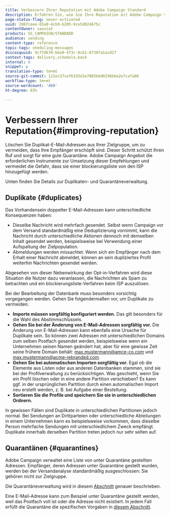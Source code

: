 ```yaml
---
title: Verbessern Ihrer Reputation mit Adobe Campaign Standard
description: Erfahren Sie, wie Sie Ihre Reputation mit Adobe Campaign Standard verbessern können, indem Sie doppelte E-Mail-Adressen und Quarantänen verwalten.
page-status-flag: never-activated
uuid: 286fceee-65a9-4cb9-b205-9ce5d024675c
contentOwner: sauviat
products: SG_CAMPAIGN/STANDARD
audience: sending
content-type: reference
topic-tags: sheduling-messages
discoiquuid: 9c7fd670-bba9-4f3c-8cb1-87397a1acd27
context-tags: delivery,schedule,back
internal: n
snippet: y
translation-type: tm+mt
source-git-commit: 121ec37cef6193d3a7085b6d0296b6a2e7cafa06
workflow-type: tm+mt
source-wordcount: '460'
ht-degree: 83%

---
```



# Verbessern Ihrer Reputation{#improving-reputation}

Löschen Sie Duplikat-E-Mail-Adressen aus Ihrer Zielgruppe, um zu vermeiden, dass Ihre Empfänger erschöpft sind. Dieser Schritt schützt Ihren Ruf und sorgt für eine gute Quarantäne. Adobe Campaign Angebot die erforderlichen Instrumente zur Umsetzung dieser Empfehlungen und vermeidet die Gefahr, dass sie einer blockierungsliste von den ISP hinzugefügt werden.

Unten finden Sie Details zur Duplikaten- und Quarantäneverwaltung.

## Duplikate {#duplicates}

Das Vorhandensein doppelter E-Mail-Adressen kann unterschiedliche Konsequenzen haben:
* Dieselbe Nachricht wird mehrfach gesendet. Selbst wenn Campaign vor dem Versand standardmäßig eine Deduplizierung vornimmt, kann die Nachricht durch unterschiedliche Aktionen dennoch mit demselben Inhalt gesendet werden, beispielsweise bei Verwendung einer Aufspaltung der Zielpopulation.
* Abmeldungen werden missachtet. Wenn sich ein Empfänger nach dem Erhalt einer Nachricht abmeldet, können an sein dupliziertes Profil weiterhin Nachrichten gesendet werden.

Abgesehen von dieser Nebenwirkung der Opt-in-Verfahren wird diese Situation die Nutzer dazu veranlassen, die Nachrichten als Spam zu betrachten und ein blockierungsliste-Verfahren beim ISP auszulösen.

Bei der Bearbeitung der Datenbank muss besonders vorsichtig vorgegangen werden. Gehen Sie folgendermaßen vor, um Duplikate zu vermeiden:
* **Importe müssen sorgfältig konfiguriert werden.** Das gilt besonders für die Wahl des Abstimmschlüssels.
* **Gehen Sie bei der Änderung von E-Mail-Adressen sorgfältig vor.** Die Änderung von E-Mail-Adressen kann ebenfalls eine Ursache für Duplikate sein. So können zwei Adressen mit unterschiedlichen Domains zum selben Postfach gesendet werden, beispielsweise wenn ein Unternehmen seinen Namen geändert hat, aber für eine gewisse Zeit seine frühere Domain behält: max.mustermann@amce-co.com und max.mustermann@acme-rebranded.com.
* **Gehen Sie bei automatischen Importen sorgfältig vor.** Egal ob die Elemente aus Listen oder aus anderen Datenbanken stammen, sind sie bei der Profilverwaltung zu berücksichtigen. Was geschieht, wenn Sie ein Profil löschen oder in eine andere Partition verschieben? Es kann ggf. in der ursprünglichen Partition durch einen automatischen Import neu erstellt werden, z. B. bei Aufgabe einer Bestellung.
* **Sortieren Sie die Profile und speichern Sie sie in unterschiedlichen Ordnern.**

In gewissen Fällen sind Duplikate in unterschiedlichen Partitionen jedoch normal. Bei Sendungen an Drittparteien oder unterschiedliche Abteilungen in einem Unternehmen kann es beispielsweise vorkommen, dass dieselbe Person mehrfache Sendungen mit unterschiedlichem Zweck empfängt. Duplikate innerhalb derselben Partition treten jedoch nur sehr selten auf.

## Quarantänen {#quarantines}

Adobe Campaign verwaltet eine Liste von unter Quarantäne gestellten Adressen. Empfänger, deren Adressen unter Quarantäne gestellt wurden, werden bei der Versandanalyse standardmäßig ausgeschlossen: Sie gehören nicht zur Zielgruppe.

Die Quarantäneverwaltung wird in diesem [Abschnitt](../../sending/using/understanding-quarantine-management.md) genauer beschrieben.

Eine E-Mail-Adresse kann zum Beispiel unter Quarantäne gestellt werden, weil das Postfach voll ist oder die Adresse nicht existiert. In jedem Fall erfüllt die Quarantäne die spezifischen Vorgaben in [diesem Abschnitt](../../sending/using/understanding-quarantine-management.md#conditions-for-sending-an-address-to-quarantine).
